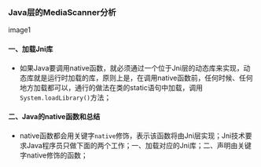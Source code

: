 ### Java层的MediaScanner分析

image1

#### 一、加载Jni库
+ 如果Java要调用native函数，就必须通过一个位于Jni层的动态库来实现，动态库就是运行时加载的库，原则上是，在调用native函数前，任何时候、任何地方加载都可以，通行的做法在类的static语句中加载，调用`System.loadLibrary()`方法；
#### 二、Java的native函数和总结
+ native函数都会用关键字`native`修饰，表示该函数将由Jni层实现；Jni技术要求Java程序员只做下面的两个工作；一、加载对应的Jni库；二、声明由关键字native修饰的函数；
